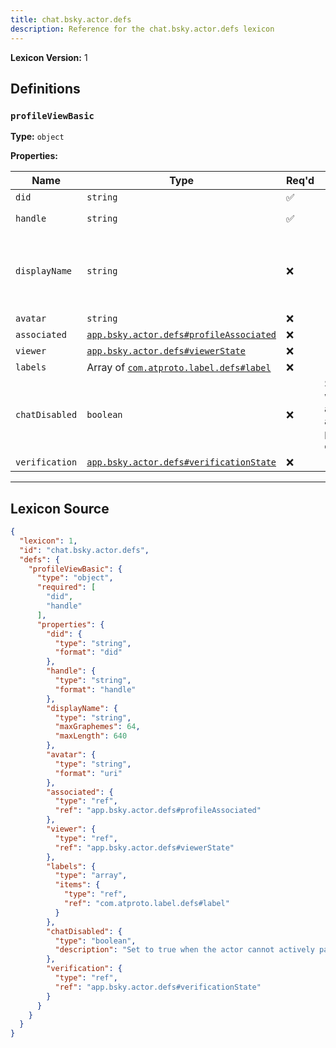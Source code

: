 ```yaml
---
title: chat.bsky.actor.defs
description: Reference for the chat.bsky.actor.defs lexicon
---
```

**Lexicon Version:** 1

## Definitions

<a name="profileviewbasic"></a>
### `profileViewBasic`

**Type:** `object`

**Properties:**

| Name | Type | Req'd  | Description | Constraints |
|------|------|----------|-------------|-------------|
| `did` | `string` | ✅  |  | Format: `did` |
| `handle` | `string` | ✅  |  | Format: `handle` |
| `displayName` | `string` | ❌  |  | Max Length: 640<br/>Max Graphemes: 64 |
| `avatar` | `string` | ❌  |  | Format: `uri` |
| `associated` | [`app.bsky.actor.defs#profileAssociated`](/lexicons/app/bsky/actor/app-bsky-actor-defs#profileassociated) | ❌  |  |  |
| `viewer` | [`app.bsky.actor.defs#viewerState`](/lexicons/app/bsky/actor/app-bsky-actor-defs#viewerstate) | ❌  |  |  |
| `labels` | Array of [`com.atproto.label.defs#label`](/lexicons/com/atproto/label/com-atproto-label-defs#label) | ❌  |  |  |
| `chatDisabled` | `boolean` | ❌  | Set to true when the actor cannot actively participate in conversations |  |
| `verification` | [`app.bsky.actor.defs#verificationState`](/lexicons/app/bsky/actor/app-bsky-actor-defs#verificationstate) | ❌  |  |  |

---

## Lexicon Source
```json
{
  "lexicon": 1,
  "id": "chat.bsky.actor.defs",
  "defs": {
    "profileViewBasic": {
      "type": "object",
      "required": [
        "did",
        "handle"
      ],
      "properties": {
        "did": {
          "type": "string",
          "format": "did"
        },
        "handle": {
          "type": "string",
          "format": "handle"
        },
        "displayName": {
          "type": "string",
          "maxGraphemes": 64,
          "maxLength": 640
        },
        "avatar": {
          "type": "string",
          "format": "uri"
        },
        "associated": {
          "type": "ref",
          "ref": "app.bsky.actor.defs#profileAssociated"
        },
        "viewer": {
          "type": "ref",
          "ref": "app.bsky.actor.defs#viewerState"
        },
        "labels": {
          "type": "array",
          "items": {
            "type": "ref",
            "ref": "com.atproto.label.defs#label"
          }
        },
        "chatDisabled": {
          "type": "boolean",
          "description": "Set to true when the actor cannot actively participate in conversations"
        },
        "verification": {
          "type": "ref",
          "ref": "app.bsky.actor.defs#verificationState"
        }
      }
    }
  }
}
```
